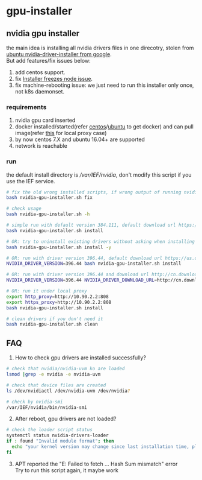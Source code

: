 # gpu-installer

## nvidia gpu installer

the main idea is installing all nvidia drivers files in one direcotry, stolen from [ubuntu nvidia-driver-installer from google]( https://github.com/GoogleCloudPlatform/container-engine-accelerators/tree/master/nvidia-driver-installer/ubuntu).<br>
But add features/fix issues below:
1. add centos support.
2. fix [Installer freezes node issue](https://github.com/GoogleCloudPlatform/container-engine-accelerators/issues/80).
3. fix machine-rebooting issue: we just need to run this installer only once, not k8s daemonset.

### requirements
1. nvidia gpu card inserted
2. docker installed/started(refer [centos](https://docs.docker.com/install/linux/docker-ce/centos/)/[ubuntu](https://docs.docker.com/install/linux/docker-ce/ubuntu/) to get docker) and can pull image(refer [this](https://docs.docker.com/config/daemon/systemd/#httphttps-proxy) for local proxy case)
3. by now centos 7.X and ubuntu 16.04+ are supported
4. network is reachable
### run

the default install directory is _/var/IEF/nvidia_, don't modify this script if you use the IEF service.

```sh
# fix the old wrong installed scripts, if wrong output of running nvidia-smi -L
bash nvidia-gpu-installer.sh fix
```

```sh
# check usage
bash nvidia-gpu-installer.sh -h
```

```sh
# simple run with default version 384.111, default download url https://us.download.nvidia.com/tesla/384.111/NVIDIA-Linux-x86_64-384.111.run
bash nvidia-gpu-installer.sh install

# OR: try to uninstall existing drivers without asking when installing
bash nvidia-gpu-installer.sh install -y

# OR: run with driver version 396.44, default download url https://us.download.nvidia.com/tesla/396.44/NVIDIA-Linux-x86_64-396.44.run
NVIDIA_DRIVER_VERSION=396.44 bash nvidia-gpu-installer.sh install

# OR: run with driver version 396.44 and download url http://cn.download.nvidia.com/tesla/396.44/NVIDIA-Linux-x86_64-396.44.run
NVIDIA_DRIVER_VERSION=396.44 NVIDIA_DRIVER_DOWNLOAD_URL=http://cn.download.nvidia.com/tesla/396.44/NVIDIA-Linux-x86_64-396.44.run bash nvidia-gpu-installer.sh install

# OR: run it under local proxy
export http_proxy=http://10.90.2.2:808
export https_proxy=http://10.90.2.2:808
bash nvidia-gpu-installer.sh install
```


```sh
# clean drivers if you don't need it
bash nvidia-gpu-installer.sh clean
```



## FAQ
1. How to check gpu drivers are installed successfully?
```sh
# check that nvidia/nvidia-uvm ko are loaded
lsmod |grep -e nvidia -e nvidia-uvm

# check that device files are created
ls /dev/nvidiactl /dev/nvidia-uvm /dev/nvidia?

# check by nvidia-smi
/var/IEF/nvidia/bin/nvidia-smi

```

2. After reboot, gpu drivers are not loaded?
```sh
# check the loader script status
systemctl status nvidia-drivers-loader
if : found "Invalid module format"; then
  echo "your kernel version may change since last installation time, please switch to the old kernel version!!"
fi
```

3. APT reported the "E: Failed to fetch ... Hash Sum mismatch" error
<br>Try to run this script again, it maybe work
